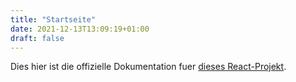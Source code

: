 ```yaml
---
title: "Startseite"
date: 2021-12-13T13:09:19+01:00
draft: false
---
```


Dies hier ist die offizielle Dokumentation fuer [dieses React-Projekt](https://github.com/Mt-Lampert/react-signup).

